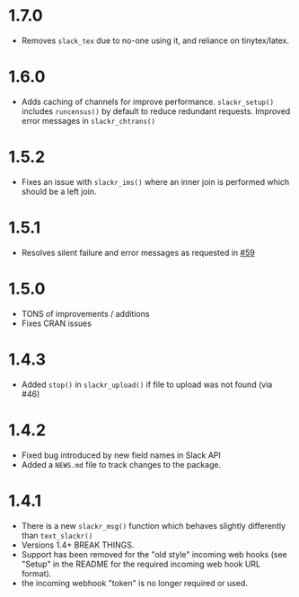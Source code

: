 
# 1.7.0
* Removes `slack_tex` due to no-one using it, and reliance on tinytex/latex.

# 1.6.0
* Adds caching of channels for improve performance. `slackr_setup()` includes `runcensus()` by default to reduce redundant requests. Improved error messages in `slackr_chtrans()`

# 1.5.2
* Fixes an issue with `slackr_ims()` where an inner join is performed which should be a left join.


# 1.5.1
* Resolves silent failure and error messages as requested in [#59](https://github.com/hrbrmstr/slackr/issues/59)

# 1.5.0

* TONS of improvements / additions
* Fixes CRAN issues

# 1.4.3

* Added `stop()` in `slackr_upload()` if file to upload was not found (via #46)

# 1.4.2

* Fixed bug introduced by new field names in Slack API
* Added a `NEWS.md` file to track changes to the package.

# 1.4.1

* There is a new `slackr_msg()` function which behaves slightly differently than `text_slackr()`
* Versions 1.4+ BREAK THINGS.
* Support has been removed for the "old style" incoming web hooks (see "Setup" in the README for the required incoming web hook URL format).
* the incoming webhook "token" is no longer required or used.
